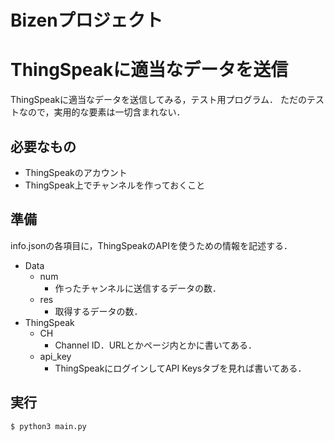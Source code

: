 # Bizenプロジェクト

# ThingSpeakに適当なデータを送信

ThingSpeakに適当なデータを送信してみる，テスト用プログラム．
ただのテストなので，実用的な要素は一切含まれない．

## 必要なもの

* ThingSpeakのアカウント
* ThingSpeak上でチャンネルを作っておくこと

## 準備

info.jsonの各項目に，ThingSpeakのAPIを使うための情報を記述する．

- Data
    - num
        - 作ったチャンネルに送信するデータの数．
    - res
        - 取得するデータの数．
- ThingSpeak
    - CH
        - Channel ID．URLとかページ内とかに書いてある．
    - api\_key
        - ThingSpeakにログインしてAPI Keysタブを見れば書いてある．

## 実行

```
$ python3 main.py
```


